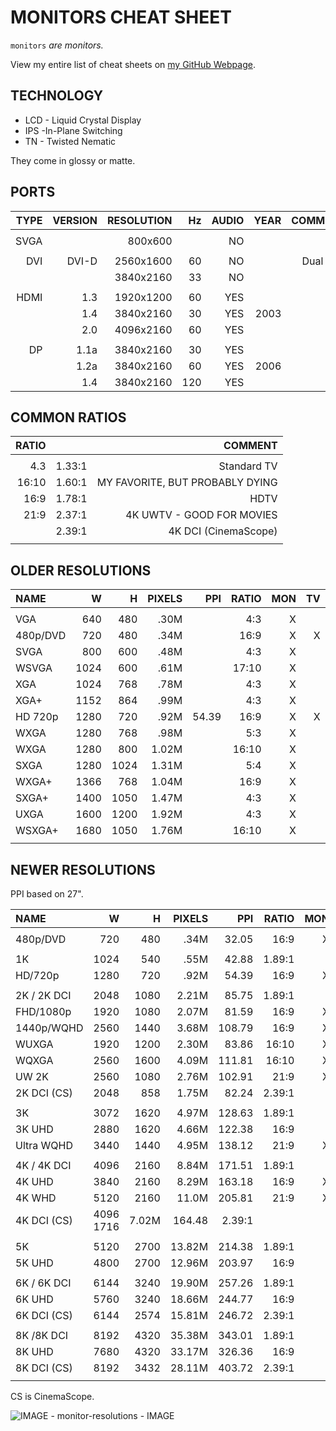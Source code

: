 # MONITORS CHEAT SHEET

`monitors` _are monitors._

View my entire list of cheat sheets on
[my GitHub Webpage](https://jeffdecola.github.io/my-cheat-sheets/).

## TECHNOLOGY

* LCD - Liquid Crystal Display
* IPS -In-Plane Switching
* TN - Twisted Nematic

They come in glossy or matte.

## PORTS

| TYPE | VERSION | RESOLUTION | Hz | AUDIO | YEAR |         COMMENT |
|-----:|--------:|-----------:|---:|------:|-----:|----------------:|
|      |         |            |    |       |      |                 |
| SVGA |         |    800x600 |    |    NO |      |                 |
|      |         |            |    |       |      |                 |
|  DVI |   DVI-D |  2560x1600 | 60 |    NO |      |       Dual Link |
|      |         |  3840x2160 | 33 |    NO |      |                 |
|      |         |            |    |       |      |                 |
| HDMI |     1.3 |  1920x1200 | 60 |   YES |      |                 |
|      |     1.4 |  3840x2160 | 30 |   YES | 2003 |                 |
|      |     2.0 |  4096x2160 | 60 |   YES |      |                 |
|      |         |            |    |       |      |                 |
|   DP |    1.1a |  3840x2160 | 30 |   YES |      |                 |
|      |    1.2a |  3840x2160 | 60 |   YES | 2006 |                 |
|      |     1.4 |  3840x2160 |120 |   YES |      |                 |

## COMMON RATIOS

| RATIO |           |                                     COMMENT |
|------:|----------:|--------------------------------------------:|
|       |           |                                             |
|   4.3 |    1.33:1 |                                 Standard TV |
| 16:10 |    1.60:1 |             MY FAVORITE, BUT PROBABLY DYING |
|  16:9 |    1.78:1 |                                        HDTV |
|  21:9 |    2.37:1 |                   4K UWTV - GOOD FOR MOVIES |
|       |    2.39:1 |                        4K DCI (CinemaScope) |
|       |           |                                             |

## OLDER RESOLUTIONS

| NAME         |   W   |     H |  PIXELS |    PPI |  RATIO | MON |  TV |
|:-------------|------:|------:|--------:|-------:|-------:|----:|----:|
|              |       |       |         |        |        |     |     |
| VGA          |   640 |   480 |    .30M |        |   4:3  |   X |     |
| 480p/DVD     |   720 |   480 |    .34M |        |  16:9  |   X |   X |
| SVGA         |   800 |   600 |    .48M |        |   4:3  |   X |     |
| WSVGA        |  1024 |   600 |    .61M |        |  17:10 |   X |     |
| XGA          |  1024 |   768 |    .78M |        |   4:3  |   X |     |
| XGA+         |  1152 |   864 |    .99M |        |   4:3  |   X |     |
| HD 720p      |  1280 |   720 |    .92M |  54.39 |  16:9  |   X |   X |
| WXGA         |  1280 |   768 |    .98M |        |   5:3  |   X |     |
| WXGA         |  1280 |   800 |   1.02M |        |  16:10 |   X |     |
| SXGA         |  1280 |  1024 |   1.31M |        |   5:4  |   X |     |
| WXGA+        |  1366 |   768 |   1.04M |        |  16:9  |   X |     |
| SXGA+        |  1400 |  1050 |   1.47M |        |   4:3  |   X |     |
| UXGA         |  1600 |  1200 |   1.92M |        |   4:3  |   X |     |
| WSXGA+       |  1680 |  1050 |   1.76M |        |  16:10 |   X |     |
|              |       |       |         |        |        |     |     |

## NEWER RESOLUTIONS

PPI based on 27".

| NAME         |   W   |     H |  PIXELS |    PPI |  RATIO | MON |  TV |FILM |
|:-------------|------:|------:|--------:|-------:|-------:|----:|----:|----:|
|              |       |       |         |        |        |     |     |     |
| 480p/DVD     |   720 |   480 |    .34M |  32.05 |  16:9  |   X |   X |     |
|              |       |       |         |        |        |     |     |     |
| 1K           |  1024 |   540 |    .55M |  42.88 |1.89:1  |     |     |     |
|   HD/720p    |  1280 |   720 |    .92M |  54.39 |  16:9  |   X |   X |     |
|              |       |       |         |        |        |     |     |     |
| 2K / 2K DCI  |  2048 |  1080 |   2.21M |  85.75 |1.89:1  |     |     |   X |
|   FHD/1080p  |  1920 |  1080 |   2.07M |  81.59 |  16:9  |   X |   X |     |
|   1440p/WQHD |  2560 |  1440 |   3.68M | 108.79 |  16:9  |   X |   X |     |
|   WUXGA      |  1920 |  1200 |   2.30M |  83.86 |  16:10 |   X |     |     |
|   WQXGA      |  2560 |  1600 |   4.09M | 111.81 |  16:10 |   X |     |     |
|   UW 2K      |  2560 |  1080 |   2.76M | 102.91 |  21:9  |   X |     |     |
|   2K DCI (CS)|  2048 |   858 |   1.75M |  82.24 |2.39:1  |     |     |  X  |
|              |       |       |         |        |        |     |     |     |
| 3K           |  3072 |  1620 |   4.97M | 128.63 |1.89:1  |     |     |     |
|   3K UHD     |  2880 |  1620 |   4.66M | 122.38 |  16:9  |     |   X |     |
|   Ultra WQHD |  3440 |  1440 |   4.95M | 138.12 |  21:9  |   X |     |     |
|              |       |       |         |        |        |     |     |     |
| 4K  / 4K DCI |  4096 |  2160 |   8.84M | 171.51 |1.89:1  |     |     |   X |
|   4K UHD     |  3840 |  2160 |   8.29M | 163.18 |  16:9  |   X |   X |     |
|   4K WHD     |  5120 |  2160 |   11.0M | 205.81 |  21:9  |   X |     |     |
|   4K DCI (CS)|  4096    1716 |   7.02M | 164.48 |2.39:1  |     |     |   X |
|              |       |       |         |        |        |     |     |     |
| 5K           |  5120 |  2700 |  13.82M | 214.38 |1.89:1  |     |   X |     |
|   5K UHD     |  4800 |  2700 |  12.96M | 203.97 |  16:9  |     |   X |     |
|              |       |       |         |        |        |     |     |     |
| 6K / 6K DCI  |  6144 |  3240 |  19.90M | 257.26 |1.89:1  |     |     |   X |
|   6K UHD     |  5760 |  3240 |  18.66M | 244.77 |  16:9  |     |   X |     |
|   6K DCI (CS)|  6144 |  2574 |  15.81M | 246.72 |2.39:1  |     |     |   X |
|              |       |       |         |        |        |     |     |     |
| 8K /8K DCI   |  8192 |  4320 |  35.38M | 343.01 |1.89:1  |     |     |     |
|   8K UHD     |  7680 |  4320 |  33.17M | 326.36 |  16:9  |     |     |     |
|   8K DCI (CS)|  8192 |  3432 |  28.11M | 403.72 |2.39:1  |     |     |   X |
|              |       |       |         |        |        |     |     |     |

CS is CinemaScope.

![IMAGE - monitor-resolutions - IMAGE](../../../../docs/pics/monitor-resolutions.jpg)

